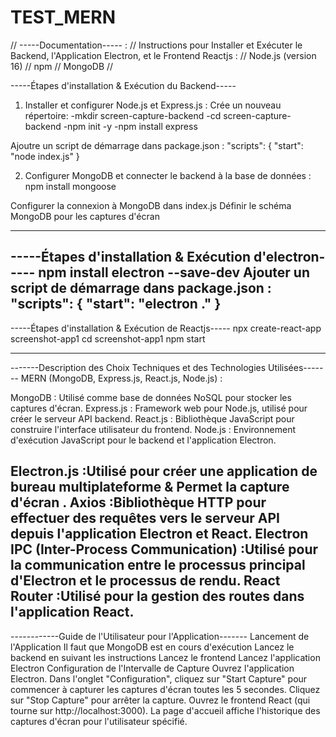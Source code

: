 # TEST_MERN
//
-----Documentation----- :
//
Instructions pour Installer et Exécuter le Backend, l'Application Electron, et le Frontend Reactjs : 
//
Node.js (version 16)
//
npm 
//
MongoDB 
//

-----Étapes d'installation & Exécution du Backend-----

1) Installer et configurer Node.js et Express.js : 
Crée un nouveau répertoire:   -mkdir screen-capture-backend
                              -cd  screen-capture-backend
-npm init -y
-npm install express

Ajoutre un script de démarrage dans package.json : 
"scripts": {
  "start": "node index.js"
}

2) Configurer MongoDB et connecter le backend à la base de données : npm install mongoose
   
Configurer  la connexion à MongoDB dans index.js
Définir le schéma MongoDB pour les captures d'écran

--------------------------------------------------------------
-----Étapes d'installation & Exécution d'electron-----
 npm install electron --save-dev
Ajouter un script de démarrage dans package.json : "scripts": {
  "start": "electron ."
}
--------------------------------------------------------------
-----Étapes d'installation & Exécution de Reactjs-----
npx create-react-app screenshot-app1
cd screenshot-app1
npm start

--------------------------------------------------------------



-------Description des Choix Techniques et des Technologies Utilisées-------
 MERN (MongoDB, Express.js, React.js, Node.js) :

MongoDB : Utilisé comme base de données NoSQL pour stocker les captures d'écran.
Express.js : Framework web pour Node.js, utilisé pour créer le serveur API backend.
React.js : Bibliothèque JavaScript pour construire l'interface utilisateur du frontend.
Node.js : Environnement d'exécution JavaScript pour le backend et l'application Electron.

Electron.js :Utilisé pour créer une application de bureau multiplateforme & Permet la capture d'écran .
Axios :Bibliothèque HTTP pour effectuer des requêtes vers le serveur API depuis l'application Electron et React.
Electron IPC (Inter-Process Communication) :Utilisé pour la communication entre le processus principal d'Electron et le processus de rendu.
React Router :Utilisé pour la gestion des routes dans l'application React.
----------------------------------------------------------------------

------------Guide de l'Utilisateur pour l'Application-------
Lancement de l'Application
Il faut que  MongoDB est en cours d'exécution
Lancez le backend en suivant les instructions 
Lancez le frontend 
Lancez l'application Electron
Configuration de l'Intervalle de Capture
Ouvrez l'application Electron.
Dans l'onglet "Configuration", cliquez sur "Start Capture" pour commencer à capturer les captures d'écran toutes les 5 secondes.
Cliquez sur "Stop Capture" pour arrêter la capture.
Ouvrez le frontend React (qui tourne sur http://localhost:3000).
La page d'accueil affiche l'historique des captures d'écran pour l'utilisateur spécifié.
